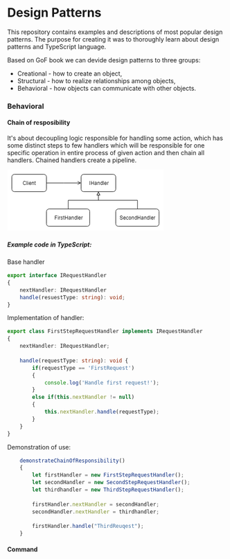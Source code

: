 # Design Patterns
This repository contains examples and descriptions of most popular design patterns.
The purpose for creating it was to thoroughly learn about design patterns and TypeScript language.

Based on GoF book we can devide design patterns to three groups:
- Creational - how to create an object,
- Structural - how to realize relationships among objects,
- Behavioral - how objects can communicate with other objects.


### Behavioral
#### Chain of resposibility
It's about decoupling logic responsible for handling some action, which has some distinct steps to few handlers which will be responsible for one specific operation in entire process of given action and then chain all handlers. Chained handlers create a pipeline.

![ChainOfResponsibilityDiagram](assets/ChainOfResponsibility.png) 

##### Example code in TypeScript:

Base handler
```TypeScript
export interface IRequestHandler
{
    nextHandler: IRequestHandler 
    handle(resuestType: string): void;
}
```
Implementation of handler:
```TypeScript
export class FirstStepRequestHandler implements IRequestHandler
{
    nextHandler: IRequestHandler;    
    
    handle(requestType: string): void {
        if(requestType == 'FirstRequest')
        {
            console.log('Handle first request!');
        }
        else if(this.nextHandler != null)
        {
            this.nextHandler.handle(requestType);
        }
    }
}
```
Demonstration of use:
```TypeScript
    demonstrateChainOfResponsibility()
    {
        let firstHandler = new FirstStepRequestHandler();
        let secondHandler = new SecondStepRequestHandler();
        let thirdhandler = new ThirdStepRequestHandler();

        firstHandler.nextHandler = secondHandler;
        secondHandler.nextHandler = thirdhandler;

        firstHandler.handle("ThirdReuqest");
    }
```



#### Command

